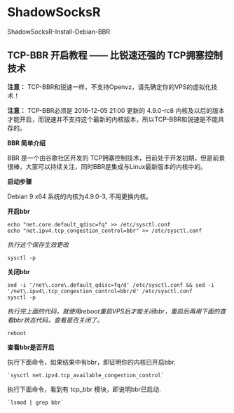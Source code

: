 # ShadowSocksR
ShadowSocksR-Install-Debian-BBR


## TCP-BBR 开启教程 —— 比锐速还强的 TCP拥塞控制技术
  
  **注意：** TCP-BBR和锐速一样，不支持Openvz，请先确定你的VPS的虚拟化技术！
  
  **注意：** TCP-BBR必须是 2016-12-05 21:00 更新的 4.9.0-rc8 内核及以后的版本 才能开启，而锐速并不支持这个最新的内核版本，所以TCP-BBR和锐速是不能共存的。

**BBR 简单介绍** 

BBR 是一个由谷歌社区开发的 TCP拥塞控制技术，目前处于开发初期，但是前景很棒，大家可以持续关注，同时BBR是集成与Linux最新版本的内核中的。

**启动步骤** 

Debian 9 x64 系统的内核为4.9.0-3, 不用更换内核。

  **开启bbr**
  ```
  echo "net.core.default_qdisc=fq" >> /etc/sysctl.conf
  echo "net.ipv4.tcp_congestion_control=bbr" >> /etc/sysctl.conf
  ```
  _执行这个保存生效更改_
  
  `sysctl -p`
  
  **关闭bbr**
  ```
  sed -i '/net\.core\.default_qdisc=fq/d' /etc/sysctl.conf && sed -i '/net\.ipv4\.tcp_congestion_control=bbr/d' /etc/sysctl.conf
  sysctl -p
  ```
  _执行完上面的代码，就使用reboot重启VPS后才能关闭bbr，重启后再用下面的查看bbr状态代码，查看是否关闭了。_
  
  `reboot`
  
  **查看bbr是否开启**
  
  执行下面命令，如果结果中有bbr，即证明你的内核已开启bbr.
    
    `sysctl net.ipv4.tcp_available_congestion_control`
    
  执行下面命令，看到有 tcp_bbr 模块，即说明bbr已启动.
    
    `lsmod | grep bbr`
    
    
